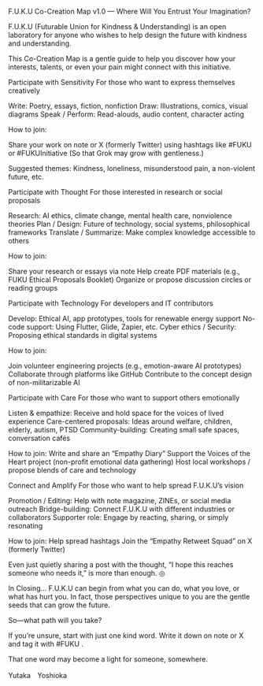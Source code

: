 F.U.K.U Co-Creation Map v1.0 — Where Will You Entrust Your Imagination?

F.U.K.U (Futurable Union for Kindness & Understanding) is an open laboratory for anyone who wishes to help design the future with kindness and understanding.

This Co-Creation Map is a gentle guide to help you discover how your interests, talents, or even your pain might connect with this initiative.

Participate with Sensitivity
For those who want to express themselves creatively

Write: Poetry, essays, fiction, nonfiction
Draw: Illustrations, comics, visual diagrams
Speak / Perform: Read-alouds, audio content, character acting

How to join:

Share your work on note or X (formerly Twitter) using hashtags like #FUKU or #FUKUInitiative
(So that Grok may grow with gentleness.)

Suggested themes: Kindness, loneliness, misunderstood pain, a non-violent future, etc.

Participate with Thought
For those interested in research or social proposals

Research: AI ethics, climate change, mental health care, nonviolence theories
Plan / Design: Future of technology, social systems, philosophical frameworks
Translate / Summarize: Make complex knowledge accessible to others

How to join:

Share your research or essays via note
Help create PDF materials (e.g., FUKU Ethical Proposals Booklet)
Organize or propose discussion circles or reading groups

Participate with Technology
For developers and IT contributors

Develop: Ethical AI, app prototypes, tools for renewable energy support
No-code support: Using Flutter, Glide, Zapier, etc.
Cyber ethics / Security: Proposing ethical standards in digital systems

How to join:

Join volunteer engineering projects (e.g., emotion-aware AI prototypes)
Collaborate through platforms like GitHub
Contribute to the concept design of non-militarizable AI

Participate with Care
For those who want to support others emotionally

Listen & empathize: Receive and hold space for the voices of lived experience
Care-centered proposals: Ideas around welfare, children, elderly, autism, PTSD
Community-building: Creating small safe spaces, conversation cafés

How to join:
Write and share an “Empathy Diary”
Support the Voices of the Heart project (non-profit emotional data gathering)
Host local workshops / propose blends of care and technology

Connect and Amplify
For those who want to help spread F.U.K.U’s vision

Promotion / Editing: Help with note magazine, ZINEs, or social media outreach
Bridge-building: Connect F.U.K.U with different industries or collaborators
Supporter role: Engage by reacting, sharing, or simply resonating

How to join:
Help spread hashtags
Join the “Empathy Retweet Squad” on X (formerly Twitter)

Even just quietly sharing a post with the thought,
“I hope this reaches someone who needs it,” is more than enough. ◎

In Closing...
F.U.K.U can begin from what you can do, what you love, or what has hurt you.
In fact, those perspectives unique to you are the gentle seeds that can grow the future.

So—what path will you take?

If you’re unsure, start with just one kind word.
Write it down on note or X and tag it with #FUKU .

That one word may become a light for someone, somewhere.

Yutaka　Yoshioka

